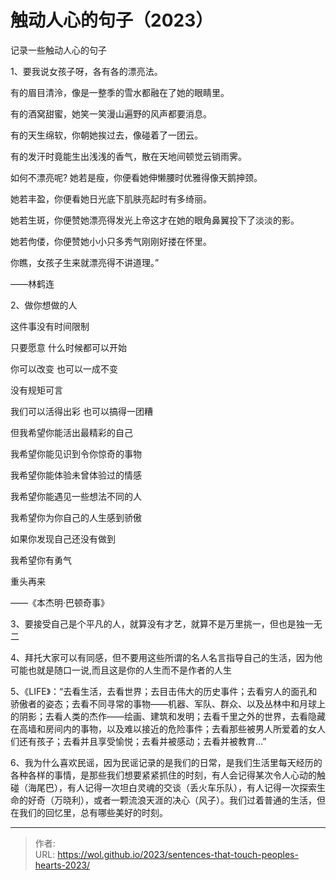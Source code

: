 # 触动人心的句子（2023）


记录一些触动人心的句子

1、要我说女孩子呀，各有各的漂亮法。

有的眉目清泠，像是一整季的雪水都融在了她的眼睛里。

有的酒窝甜蜜，她笑一笑漫山遍野的风声都要消息。

有的天生绵软，你朝她挨过去，像碰着了一团云。

有的发汗时竟能生出浅浅的香气，散在天地间顿觉云销雨霁。

如何不漂亮呢? 她若是瘦，你便看她伸懒腰时优雅得像天鹅抻颈。

她若丰盈，你便看她日光底下肌肤亮起时有多绮丽。

她若生斑，你便赞她漂亮得发光上帝这才在她的眼角鼻翼投下了淡淡的影。

她若佝偻，你便赞她小小只多秀气刚刚好搂在怀里。

你瞧，女孩子生来就漂亮得不讲道理。”

——林鹤连

2、做你想做的人

这件事没有时间限制

只要愿意 什么时候都可以开始

你可以改变 也可以一成不变

没有规矩可言

我们可以活得出彩 也可以搞得一团糟

但我希望你能活出最精彩的自己

我希望你能见识到令你惊奇的事物

我希望你能体验未曾体验过的情感

我希望你能遇见一些想法不同的人

我希望你为你自己的人生感到骄傲

如果你发现自己还没有做到

我希望你有勇气

重头再来

——《本杰明·巴顿奇事》

3、要接受自己是个平凡的人，就算没有才艺，就算不是万里挑一，但也是独一无二

4、拜托大家可以有同感，但不要用这些所谓的名人名言指导自己的生活，因为他可能也就是随口一说,而且这是你的人生而不是作者的人生

5、《LIFE》：“去看生活，去看世界；去目击伟大的历史事件；去看穷人的面孔和骄傲者的姿态；去看不同寻常的事物——机器、军队、群众、以及丛林中和月球上的阴影；去看人类的杰作——绘画、建筑和发明；去看千里之外的世界，去看隐藏在高墙和房间内的事物，以及难以接近的危险事件；去看那些被男人所爱着的女人们还有孩子；去看并且享受愉悦；去看并被感动；去看并被教育…”

6、我为什么喜欢民谣，因为民谣记录的是我们的日常，是我们生活里每天经历的各种各样的事情，是那些我们想要紧紧抓住的时刻，有人会记得某次令人心动的触碰（海尾巴），有人记得一次坦白灵魂的交谈（丢火车乐队），有人记得一次探索生命的好奇（万晓利），或者一颗流浪天涯的决心（风子）。我们过着普通的生活，但在我们的回忆里，总有哪些美好的时刻。


---

> 作者:   
> URL: https://wol.github.io/2023/sentences-that-touch-peoples-hearts-2023/  

